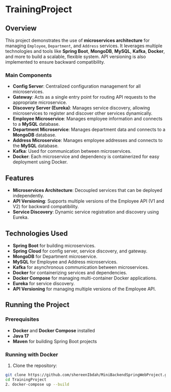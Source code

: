 # TrainingProject

## Overview

This project demonstrates the use of **microservices architecture** for managing `Employee`, `Department`, and `Address` services. It leverages multiple technologies and tools like **Spring Boot**, **MongoDB**, **MySQL**, **Kafka**, **Docker**, and more to build a scalable, flexible system. API versioning is also implemented to ensure backward compatibility.

### Main Components

- **Config Server**: Centralized configuration management for all microservices.
- **Gateway**: Acts as a single entry point for routing API requests to the appropriate microservice.
- **Discovery Server (Eureka)**: Manages service discovery, allowing microservices to register and discover other services dynamically.
- **Employee Microservice**: Manages employee information and connects to a **MySQL** database.
- **Department Microservice**: Manages department data and connects to a **MongoDB** database.
- **Address Microservice**: Manages employee addresses and connects to the **MySQL** database.
- **Kafka**: Used for communication between microservices.
- **Docker**: Each microservice and dependency is containerized for easy deployment using Docker.

## Features

- **Microservices Architecture**: Decoupled services that can be deployed independently.
- **API Versioning**: Supports multiple versions of the Employee API (V1 and V2) for backward compatibility.
- **Service Discovery**: Dynamic service registration and discovery using Eureka.

## Technologies Used

- **Spring Boot** for building microservices.
- **Spring Cloud** for config server, service discovery, and gateway.
- **MongoDB** for Department microservice.
- **MySQL** for Employee and Address microservices.
- **Kafka** for asynchronous communication between microservices.
- **Docker** for containerizing services and dependencies.
- **Docker Compose** for managing multi-container Docker applications.
- **Eureka** for service discovery.
- **API Versioning** for managing multiple versions of the Employee API.

## Running the Project

### Prerequisites

- **Docker** and **Docker Compose** installed
- **Java 17** 
- **Maven** for building Spring Boot projects

### Running with Docker
 1. Clone the repository:
   ```bash
   git clone https://github.com/shereenIbdah/MiniBackendSpringWebProject.git
   cd TrainingProject
2. docker-compose up --build

